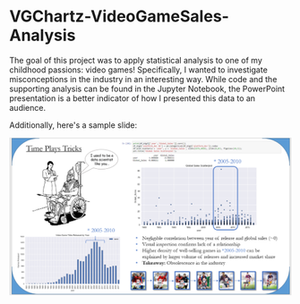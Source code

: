 # VGChartz-VideoGameSales-Analysis

The goal of this project was to apply statistical analysis to one of my childhood passions: video games!
Specifically, I wanted to investigate misconceptions in the industry in an interesting way.
While code and the supporting analysis can be found in the Jupyter Notebook, the PowerPoint presentation is a better indicator of how I presented this data to an audience. 

Additionally, here's a sample slide: 
<p align="center"> 
<img src="https://github.com/ZainNasrullah/VGChartz-VideoGameSales-Analysis/blob/master/exampleSlide.PNG">
</p>


